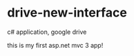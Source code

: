 drive-new-interface
===================

c# application, google drive

this is my first asp.net mvc 3 app!